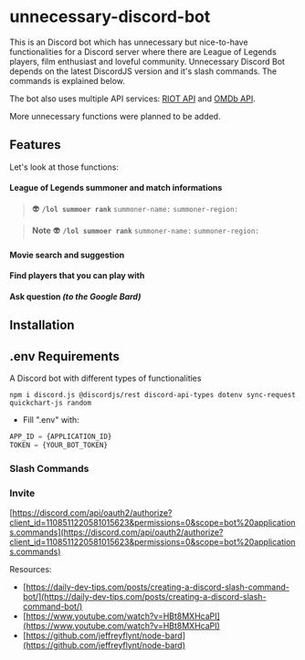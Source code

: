 # unnecessary-discord-bot

This is an Discord bot which has unnecessary but nice-to-have functionalities for a Discord server where there are League of Legends players, film enthusiast and loveful community. Unnecessary Discord Bot depends on the latest DiscordJS version and it's slash commands. The commands is explained below.

The bot also uses multiple API services: [RIOT API](https://developer.riotgames.com/) and [OMDb API](https://www.omdbapi.com/).

More unnecessary functions were planned to be added.

## Features

Let's look at those functions:

#### League of Legends summoner and match informations

> 👽 **`/lol summoer rank`** `summoner-name:` `summoner-region:`

> **Note**
> 👽 **`/lol summoer rank`** `summoner-name:` `summoner-region:`



#### Movie search and suggestion

#### Find players that you can play with

#### Ask question *(to the Google Bard)*

## Installation

## .env Requirements






A Discord bot with different types of functionalities

```shell
npm i discord.js @discordjs/rest discord-api-types dotenv sync-request quickchart-js random
```

- Fill ".env" with:
```python
APP_ID = {APPLICATION_ID}
TOKEN = {YOUR_BOT_TOKEN}
```

### Slash Commands

### Invite

[https://discord.com/api/oauth2/authorize?client_id=1108511220581015623&permissions=0&scope=bot%20applications.commands](https://discord.com/api/oauth2/authorize?client_id=1108511220581015623&permissions=0&scope=bot%20applications.commands)

Resources: 
- [https://daily-dev-tips.com/posts/creating-a-discord-slash-command-bot/](https://daily-dev-tips.com/posts/creating-a-discord-slash-command-bot/)
- [https://www.youtube.com/watch?v=HBt8MXHcaPI](https://www.youtube.com/watch?v=HBt8MXHcaPI)
- [https://github.com/jeffreyflynt/node-bard](https://github.com/jeffreyflynt/node-bard)